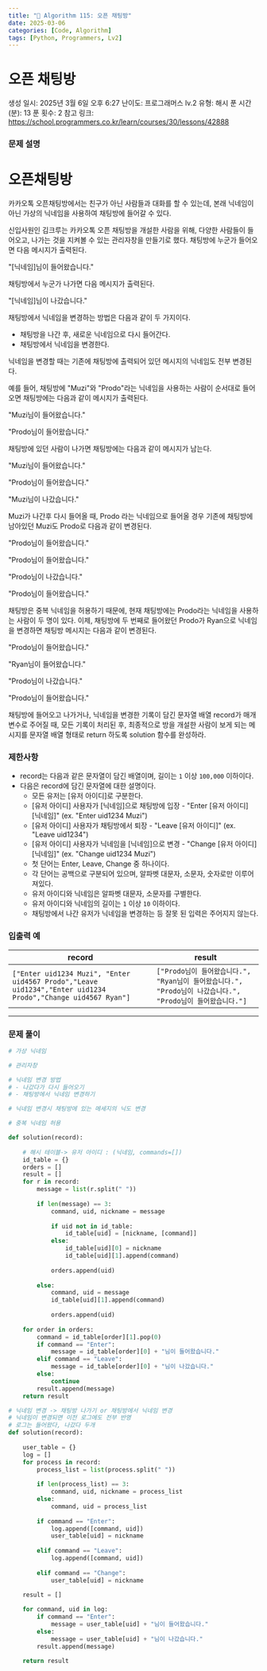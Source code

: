 ```yaml
---
title: "🧠 Algorithm 115: 오픈 채팅방"
date: 2025-03-06
categories: [Code, Algorithm]
tags: [Python, Programmers, Lv2]
---
```


# 오픈 채팅방

생성 일시: 2025년 3월 6일 오후 6:27
난이도: 프로그래머스 lv.2
유형: 해시
푼 시간 (분): 13
푼 횟수: 2
참고 링크: https://school.programmers.co.kr/learn/courses/30/lessons/42888

### **문제 설명**

# **오픈채팅방**

카카오톡 오픈채팅방에서는 친구가 아닌 사람들과 대화를 할 수 있는데, 본래 닉네임이 아닌 가상의 닉네임을 사용하여 채팅방에 들어갈 수 있다.

신입사원인 김크루는 카카오톡 오픈 채팅방을 개설한 사람을 위해, 다양한 사람들이 들어오고, 나가는 것을 지켜볼 수 있는 관리자창을 만들기로 했다. 채팅방에 누군가 들어오면 다음 메시지가 출력된다.

"[닉네임]님이 들어왔습니다."

채팅방에서 누군가 나가면 다음 메시지가 출력된다.

"[닉네임]님이 나갔습니다."

채팅방에서 닉네임을 변경하는 방법은 다음과 같이 두 가지이다.

- 채팅방을 나간 후, 새로운 닉네임으로 다시 들어간다.
- 채팅방에서 닉네임을 변경한다.

닉네임을 변경할 때는 기존에 채팅방에 출력되어 있던 메시지의 닉네임도 전부 변경된다.

예를 들어, 채팅방에 "Muzi"와 "Prodo"라는 닉네임을 사용하는 사람이 순서대로 들어오면 채팅방에는 다음과 같이 메시지가 출력된다.

"Muzi님이 들어왔습니다."

"Prodo님이 들어왔습니다."

채팅방에 있던 사람이 나가면 채팅방에는 다음과 같이 메시지가 남는다.

"Muzi님이 들어왔습니다."

"Prodo님이 들어왔습니다."

"Muzi님이 나갔습니다."

Muzi가 나간후 다시 들어올 때, Prodo 라는 닉네임으로 들어올 경우 기존에 채팅방에 남아있던 Muzi도 Prodo로 다음과 같이 변경된다.

"Prodo님이 들어왔습니다."

"Prodo님이 들어왔습니다."

"Prodo님이 나갔습니다."

"Prodo님이 들어왔습니다."

채팅방은 중복 닉네임을 허용하기 때문에, 현재 채팅방에는 Prodo라는 닉네임을 사용하는 사람이 두 명이 있다. 이제, 채팅방에 두 번째로 들어왔던 Prodo가 Ryan으로 닉네임을 변경하면 채팅방 메시지는 다음과 같이 변경된다.

"Prodo님이 들어왔습니다."

"Ryan님이 들어왔습니다."

"Prodo님이 나갔습니다."

"Prodo님이 들어왔습니다."

채팅방에 들어오고 나가거나, 닉네임을 변경한 기록이 담긴 문자열 배열 record가 매개변수로 주어질 때, 모든 기록이 처리된 후, 최종적으로 방을 개설한 사람이 보게 되는 메시지를 문자열 배열 형태로 return 하도록 solution 함수를 완성하라.

### 제한사항

- record는 다음과 같은 문자열이 담긴 배열이며, 길이는 `1` 이상 `100,000` 이하이다.
- 다음은 record에 담긴 문자열에 대한 설명이다.
    - 모든 유저는 [유저 아이디]로 구분한다.
    - [유저 아이디] 사용자가 [닉네임]으로 채팅방에 입장 - "Enter [유저 아이디] [닉네임]" (ex. "Enter uid1234 Muzi")
    - [유저 아이디] 사용자가 채팅방에서 퇴장 - "Leave [유저 아이디]" (ex. "Leave uid1234")
    - [유저 아이디] 사용자가 닉네임을 [닉네임]으로 변경 - "Change [유저 아이디] [닉네임]" (ex. "Change uid1234 Muzi")
    - 첫 단어는 Enter, Leave, Change 중 하나이다.
    - 각 단어는 공백으로 구분되어 있으며, 알파벳 대문자, 소문자, 숫자로만 이루어져있다.
    - 유저 아이디와 닉네임은 알파벳 대문자, 소문자를 구별한다.
    - 유저 아이디와 닉네임의 길이는 `1` 이상 `10` 이하이다.
    - 채팅방에서 나간 유저가 닉네임을 변경하는 등 잘못 된 입력은 주어지지 않는다.

### 입출력 예

| record | result |
| --- | --- |
| `["Enter uid1234 Muzi", "Enter uid4567 Prodo","Leave uid1234","Enter uid1234 Prodo","Change uid4567 Ryan"]` | `["Prodo님이 들어왔습니다.", "Ryan님이 들어왔습니다.", "Prodo님이 나갔습니다.", "Prodo님이 들어왔습니다."]` |

---

### 문제 풀이

```python
# 가상 닉네임

# 관리자창

# 닉네임 변경 방법
# - 나갔다가 다시 들어오기
# - 채팅방에서 닉네임 변경하기

# 닉네임 변경시 채팅방에 있는 메세지의 닉도 변경

# 중복 닉네임 허용

def solution(record):
    
    # 해시 테이블-> 유저 아이디 : (닉네임, commands=[])
    id_table = {}
    orders = []
    result = []
    for r in record:
        message = list(r.split(" "))
        
        if len(message) == 3:
            command, uid, nickname = message
            
            if uid not in id_table:
                id_table[uid] = [nickname, [command]]
            else:
                id_table[uid][0] = nickname
                id_table[uid][1].append(command)
                
            orders.append(uid)
            
        else:
            command, uid = message
            id_table[uid][1].append(command)
            
            orders.append(uid)
    
    for order in orders:
        command = id_table[order][1].pop(0)
        if command == "Enter":
            message = id_table[order][0] + "님이 들어왔습니다."
        elif command == "Leave":
            message = id_table[order][0] + "님이 나갔습니다."
        else:
            continue
        result.append(message)
    return result
```

```python
# 닉네임 변경 -> 채팅방 나가기 or 채팅방에서 닉네임 변경
# 닉네임이 변경되면 이전 로그에도 전부 반영
# 로그는 들어왔다, 나갔다 두개
def solution(record):
    
    user_table = {}
    log = []
    for process in record:
        process_list = list(process.split(" "))
        
        if len(process_list) == 3:
            command, uid, nickname = process_list
        else:
            command, uid = process_list
        
        if command == "Enter":
            log.append([command, uid])
            user_table[uid] = nickname
            
        elif command == "Leave":
            log.append([command, uid])
            
        elif command == "Change":
            user_table[uid] = nickname

    result = []
    
    for command, uid in log:
        if command == "Enter":
            message = user_table[uid] + "님이 들어왔습니다."
        else:
            message = user_table[uid] + "님이 나갔습니다."
        result.append(message)
    
    return result
```